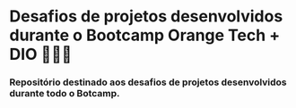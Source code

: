 # Desafios de projetos desenvolvidos durante o Bootcamp Orange Tech + DIO 👩🏻‍💻
### Repositório destinado aos desafios de projetos desenvolvidos durante todo o Botcamp.
